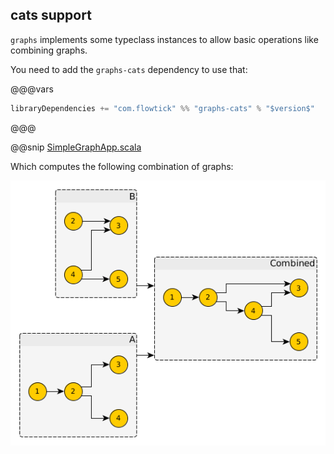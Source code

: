 ## cats support

`graphs` implements some typeclass instances to allow basic operations like combining graphs.

You need to add the `graphs-cats` dependency to use that:

@@@vars
```scala
libraryDependencies += "com.flowtick" %% "graphs-cats" % "$version$"
```
@@@

@@snip [SimpleGraphApp.scala](../examples/src/main/scala/CatsApp.scala)

Which computes the following combination of graphs:

![monoid example](monoid-example.png)